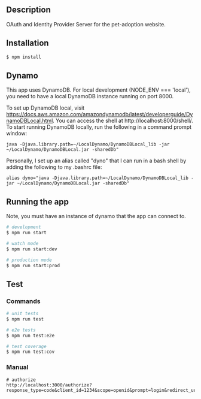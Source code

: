## Description

OAuth and Identity Provider Server for the pet-adoption website.

## Installation

```bash
$ npm install
```

## Dynamo

This app uses DynamoDB. For local development (NODE_ENV === 'local'), you need to have a local DynamoDB instance running on port 8000.

To set up DynamoDB local, visit https://docs.aws.amazon.com/amazondynamodb/latest/developerguide/DynamoDBLocal.html. You can access the shell at http://localhost:8000/shell/. To start running DynamoDB locally, run the following in a command prompt window:

```
java -Djava.library.path=~/LocalDynamo/DynamoDBLocal_lib -jar ~/LocalDynamo/DynamoDBLocal.jar -sharedDb"
```

Personally, I set up an alias called "dyno" that I can run in a bash shell by adding the following to my .bashrc file:

```
alias dyno="java -Djava.library.path=~/LocalDynamo/DynamoDBLocal_lib -jar ~/LocalDynamo/DynamoDBLocal.jar -sharedDb"
```

## Running the app

Note, you must have an instance of dynamo that the app can connect to.

```bash
# development
$ npm run start

# watch mode
$ npm run start:dev

# production mode
$ npm run start:prod
```

## Test

### Commands
```bash
# unit tests
$ npm run test

# e2e tests
$ npm run test:e2e

# test coverage
$ npm run test:cov
```

### Manual
```
# authorize
http://localhost:3000/authorize?response_type=code&client_id=1234&scope=openid&prompt=login&redirect_uri=http%3A%2F%2Flocalhost%3A3000%2Ffoo
```
